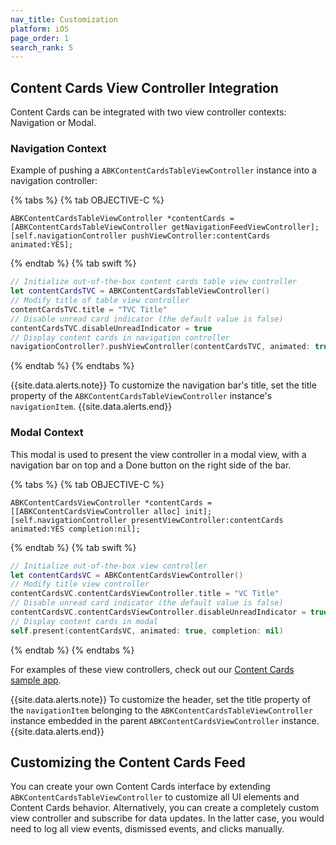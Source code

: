 ```yaml
---
nav_title: Customization
platform: iOS
page_order: 1
search_rank: 5
---
```


## Content Cards View Controller Integration

Content Cards can be integrated with two view controller contexts: Navigation or Modal.

### Navigation Context

Example of pushing a `ABKContentCardsTableViewController` instance into a navigation controller:

{% tabs %}
{% tab OBJECTIVE-C %}

```objc
ABKContentCardsTableViewController *contentCards = [ABKContentCardsTableViewController getNavigationFeedViewController];
[self.navigationController pushViewController:contentCards animated:YES];
```

{% endtab %}
{% tab swift %}

```swift
// Initialize out-of-the-box content cards table view controller
let contentCardsTVC = ABKContentCardsTableViewController()
// Modify title of table view controller
contentCardsTVC.title = "TVC Title"
// Disable unread card indicator (the default value is false)
contentCardsTVC.disableUnreadIndicator = true
// Display content cards in navigation controller
navigationController?.pushViewController(contentCardsTVC, animated: true)
```

{% endtab %}
{% endtabs %}

{{site.data.alerts.note}} To customize the navigation bar's title, set the title property of the `ABKContentCardsTableViewController` instance's `navigationItem`. {{site.data.alerts.end}}

### Modal Context

This modal is used to present the view controller in a modal view, with a navigation bar on top and a Done button on the right side of the bar.

{% tabs %}
{% tab OBJECTIVE-C %}

```objc
ABKContentCardsViewController *contentCards = [[ABKContentCardsViewController alloc] init];
[self.navigationController presentViewController:contentCards animated:YES completion:nil];
```

{% endtab %}
{% tab swift %}

```swift
// Initialize out-of-the-box view controller
let contentCardsVC = ABKContentCardsViewController()
// Modify title view controller
contentCardsVC.contentCardsViewController.title = "VC Title"
// Disable unread card indicator (the default value is false)
contentCardsVC.contentCardsViewController.disableUnreadIndicator = true
// Display content cards in modal
self.present(contentCardsVC, animated: true, completion: nil)
```

{% endtab %}
{% endtabs %}

For examples of these view controllers, check out our [Content Cards sample app](https://github.com/Appboy/appboy-ios-sdk/tree/master/Samples/ContentCards/BrazeContentCardsSampleApp).

{{site.data.alerts.note}} To customize the header, set the title property of the `navigationItem` belonging to the `ABKContentCardsTableViewController` instance embedded in the parent `ABKContentCardsViewController` instance. {{site.data.alerts.end}}

## Customizing the Content Cards Feed

You can create your own Content Cards interface by extending `ABKContentCardsTableViewController` to customize all UI elements and Content Cards behavior. Alternatively, you can create a completely custom view controller and subscribe for data updates. In the latter case, you would need to log all view events, dismissed events, and clicks manually.
